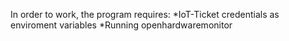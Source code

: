 In order to work, the program requires:
*IoT-Ticket credentials as enviroment variables
*Running openhardwaremonitor
